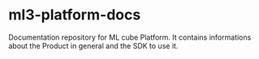 # ml3-platform-docs
Documentation repository for ML cube Platform. It contains informations about the Product in general and the SDK to use it.
